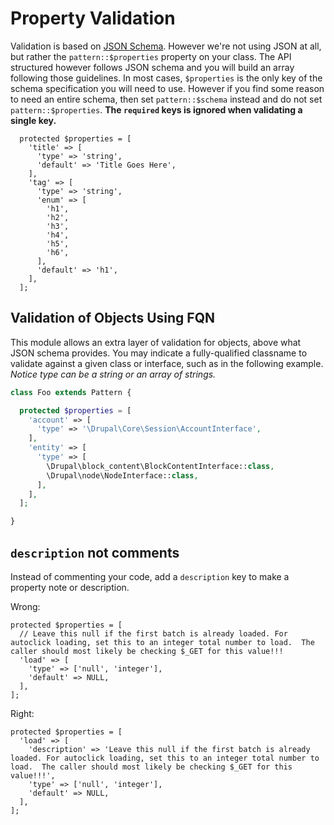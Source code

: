 # Property Validation

Validation is based
on [JSON Schema](https://json-schema.org/latest/json-schema-validation.html).
However we're not using JSON at all, but rather the `pattern::$properties`
property on your class. The API structured however follows JSON schema and you
will build an array following those guidelines. In most cases, `$properties` is
the only key of the schema specification you will need to use. However if you
find some reason to need an entire schema, then set `pattern::$schema` instead
and do not set `pattern::$properties`.  **The `required` keys is ignored when
validating a single key.**

      protected $properties = [
        'title' => [
          'type' => 'string',
          'default' => 'Title Goes Here',
        ],
        'tag' => [
          'type' => 'string',
          'enum' => [
            'h1',
            'h2',
            'h3',
            'h4',
            'h5',
            'h6',
          ],
          'default' => 'h1',
        ],
      ];

## Validation of Objects Using FQN

This module allows an extra layer of validation for objects, above what JSON
schema provides. You may indicate a fully-qualified classname to validate
against a given class or interface, such as in the following example. _Notice
type can be a string or an array of strings._

```php
class Foo extends Pattern {

  protected $properties = [
    'account' => [
      'type' => '\Drupal\Core\Session\AccountInterface',
    ],
    'entity' => [
      'type' => [
        \Drupal\block_content\BlockContentInterface::class,
        \Drupal\node\NodeInterface::class,
      ],
    ],
  ];

}
```

## `description` not comments

Instead of commenting your code, add a `description` key to make a property note
or description.

Wrong:

    protected $properties = [
      // Leave this null if the first batch is already loaded. For autoclick loading, set this to an integer total number to load.  The caller should most likely be checking $_GET for this value!!!
      'load' => [
        'type' => ['null', 'integer'],
        'default' => NULL,
      ],
    ];

Right:

    protected $properties = [
      'load' => [
        'description' => 'Leave this null if the first batch is already loaded. For autoclick loading, set this to an integer total number to load.  The caller should most likely be checking $_GET for this value!!!',
        'type' => ['null', 'integer'],
        'default' => NULL,
      ],
    ];
